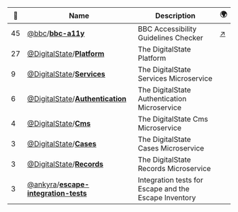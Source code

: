 |:star2: | Name | Description | 🌍|
|---|---|---|---|
|45|[@bbc](https://github.com/bbc)/[**bbc-a11y**](https://github.com/bbc/bbc-a11y)|BBC Accessibility Guidelines Checker|[:arrow_upper_right:](http://www.bbc.co.uk/guidelines/futuremedia/accessibility/mobile)|
|27|[@DigitalState](https://github.com/DigitalState)/[**Platform**](https://github.com/DigitalState/Platform)|The DigitalState Platform||
|9|[@DigitalState](https://github.com/DigitalState)/[**Services**](https://github.com/DigitalState/Services)|The DigitalState Services Microservice||
|6|[@DigitalState](https://github.com/DigitalState)/[**Authentication**](https://github.com/DigitalState/Authentication)|The DigitalState Authentication Microservice||
|4|[@DigitalState](https://github.com/DigitalState)/[**Cms**](https://github.com/DigitalState/Cms)|The DigitalState Cms Microservice||
|3|[@DigitalState](https://github.com/DigitalState)/[**Cases**](https://github.com/DigitalState/Cases)|The DigitalState Cases Microservice||
|3|[@DigitalState](https://github.com/DigitalState)/[**Records**](https://github.com/DigitalState/Records)|The DigitalState Records Microservice||
|3|[@ankyra](https://github.com/ankyra)/[**escape-integration-tests**](https://github.com/ankyra/escape-integration-tests)|Integration tests for Escape and the Escape Inventory||

